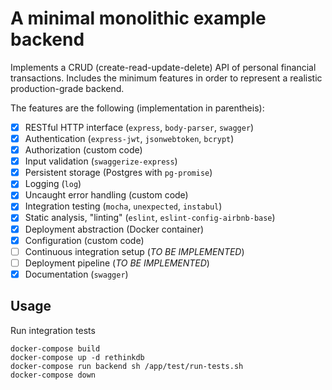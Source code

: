 # A minimal monolithic example backend
Implements a CRUD (create-read-update-delete) API of personal financial transactions. Includes the minimum features in order to represent a realistic production-grade backend. 

The features are the following (implementation in parentheis):

- [x] RESTful HTTP interface (`express`, `body-parser`, `swagger`)
- [x] Authentication (`express-jwt`, `jsonwebtoken`, `bcrypt`)
- [x] Authorization (custom code)
- [x] Input validation (`swaggerize-express`)
- [x] Persistent storage (Postgres with `pg-promise`)
- [x] Logging (`log`)
- [x] Uncaught error handling (custom code)
- [x] Integration testing (`mocha`, `unexpected`, `instabul`)
- [x] Static analysis, "linting" (`eslint`, `eslint-config-airbnb-base`)
- [x] Deployment abstraction (Docker container)
- [x] Configuration (custom code)
- [ ] Continuous integration setup (*TO BE IMPLEMENTED*)
- [ ] Deployment pipeline (*TO BE IMPLEMENTED*)
- [x] Documentation (`swagger`)

## Usage

Run integration tests

```
docker-compose build
docker-compose up -d rethinkdb
docker-compose run backend sh /app/test/run-tests.sh
docker-compose down
```
